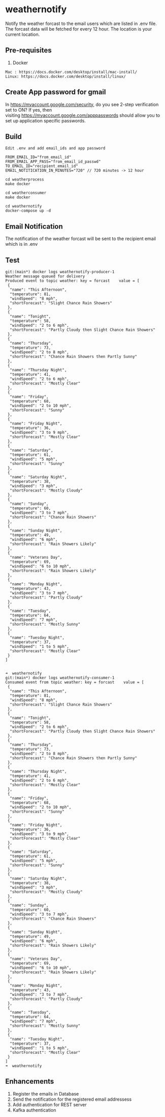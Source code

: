 # weathernotify
Notify the weather forcast to the email users which are listed in .env file. The forcast data will be fetched for every 12 hour. The location is your current location.

## Pre-requisites
1. Docker
```
Mac : https://docs.docker.com/desktop/install/mac-install/
Linux: https://docs.docker.com/desktop/install/linux/
```

## Create App password for gmail
In https://myaccount.google.com/security, do you see 2-step verification set to ON? If yes, then visiting https://myaccount.google.com/apppasswords should allow you to set up application specific passwords. 

## Build
```
Edit .env and add email_ids and app password

FROM_EMAIL_ID="from_email_id"
FROM_EMAIL_APP_PASS="from_email_id_passwd"
TO_EMAIL_ID="recipient_email_id"
EMAIL_NOTITICATION_IN_MINUTES="720" // 720 minutes -> 12 hour

cd weatherprocess
make docker

cd weatherconsumer
make docker

cd weathernotify
docker-compose up -d

```
## Email Notification
The notification of the weather forcast will be sent to the recipient email which is in .env

## Test
```
git:(main*) docker logs weathernotify-producer-1
Weather message queued for delivery
Produced event to topic weather: key = forcast    value = [
 {
  "name": "This Afternoon",
  "temperature": 81,
  "windSpeed": "8 mph",
  "shortForecast": "Slight Chance Rain Showers"
 },
 {
  "name": "Tonight",
  "temperature": 58,
  "windSpeed": "2 to 6 mph",
  "shortForecast": "Partly Cloudy then Slight Chance Rain Showers"
 },
 {
  "name": "Thursday",
  "temperature": 73,
  "windSpeed": "2 to 8 mph",
  "shortForecast": "Chance Rain Showers then Partly Sunny"
 },
 {
  "name": "Thursday Night",
  "temperature": 41,
  "windSpeed": "2 to 6 mph",
  "shortForecast": "Mostly Clear"
 },
 {
  "name": "Friday",
  "temperature": 68,
  "windSpeed": "2 to 10 mph",
  "shortForecast": "Sunny"
 },
 {
  "name": "Friday Night",
  "temperature": 36,
  "windSpeed": "3 to 9 mph",
  "shortForecast": "Mostly Clear"
 },
 {
  "name": "Saturday",
  "temperature": 61,
  "windSpeed": "5 mph",
  "shortForecast": "Sunny"
 },
 {
  "name": "Saturday Night",
  "temperature": 38,
  "windSpeed": "3 mph",
  "shortForecast": "Mostly Cloudy"
 },
 {
  "name": "Sunday",
  "temperature": 60,
  "windSpeed": "3 to 7 mph",
  "shortForecast": "Chance Rain Showers"
 },
 {
  "name": "Sunday Night",
  "temperature": 49,
  "windSpeed": "6 mph",
  "shortForecast": "Rain Showers Likely"
 },
 {
  "name": "Veterans Day",
  "temperature": 69,
  "windSpeed": "6 to 10 mph",
  "shortForecast": "Rain Showers Likely"
 },
 {
  "name": "Monday Night",
  "temperature": 43,
  "windSpeed": "3 to 7 mph",
  "shortForecast": "Partly Cloudy"
 },
 {
  "name": "Tuesday",
  "temperature": 64,
  "windSpeed": "7 mph",
  "shortForecast": "Mostly Sunny"
 },
 {
  "name": "Tuesday Night",
  "temperature": 37,
  "windSpeed": "1 to 5 mph",
  "shortForecast": "Mostly Clear"
 }
]


➜  weathernotify
git:(main*) docker logs weathernotify-consumer-1
Consumed event from topic weather: key = forcast    value = [
 {
  "name": "This Afternoon",
  "temperature": 81,
  "windSpeed": "8 mph",
  "shortForecast": "Slight Chance Rain Showers"
 },
 {
  "name": "Tonight",
  "temperature": 58,
  "windSpeed": "2 to 6 mph",
  "shortForecast": "Partly Cloudy then Slight Chance Rain Showers"
 },
 {
  "name": "Thursday",
  "temperature": 73,
  "windSpeed": "2 to 8 mph",
  "shortForecast": "Chance Rain Showers then Partly Sunny"
 },
 {
  "name": "Thursday Night",
  "temperature": 41,
  "windSpeed": "2 to 6 mph",
  "shortForecast": "Mostly Clear"
 },
 {
  "name": "Friday",
  "temperature": 68,
  "windSpeed": "2 to 10 mph",
  "shortForecast": "Sunny"
 },
 {
  "name": "Friday Night",
  "temperature": 36,
  "windSpeed": "3 to 9 mph",
  "shortForecast": "Mostly Clear"
 },
 {
  "name": "Saturday",
  "temperature": 61,
  "windSpeed": "5 mph",
  "shortForecast": "Sunny"
 },
 {
  "name": "Saturday Night",
  "temperature": 38,
  "windSpeed": "3 mph",
  "shortForecast": "Mostly Cloudy"
 },
 {
  "name": "Sunday",
  "temperature": 60,
  "windSpeed": "3 to 7 mph",
  "shortForecast": "Chance Rain Showers"
 },
 {
  "name": "Sunday Night",
  "temperature": 49,
  "windSpeed": "6 mph",
  "shortForecast": "Rain Showers Likely"
 },
 {
  "name": "Veterans Day",
  "temperature": 69,
  "windSpeed": "6 to 10 mph",
  "shortForecast": "Rain Showers Likely"
 },
 {
  "name": "Monday Night",
  "temperature": 43,
  "windSpeed": "3 to 7 mph",
  "shortForecast": "Partly Cloudy"
 },
 {
  "name": "Tuesday",
  "temperature": 64,
  "windSpeed": "7 mph",
  "shortForecast": "Mostly Sunny"
 },
 {
  "name": "Tuesday Night",
  "temperature": 37,
  "windSpeed": "1 to 5 mph",
  "shortForecast": "Mostly Clear"
 }
]
➜  weathernotify
```

## Enhancements
1. Register the emails in Database
2. Send the notification for the registered email addressess
3. Add authentication for REST server
4. Kafka authentication
